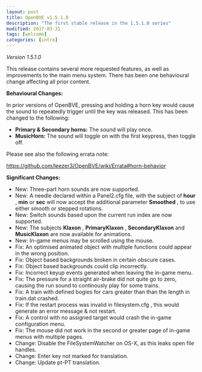 ```yaml
---
layout: post
title: OpenBVE v1.5.1.0
description: "The first stable release in the 1.5.1.0 series"
modified: 2017-03-31
tags: [welcome]
categories: [intro]
---
```



*Version 1.5.1.0*

This release contains several more requested features, as well as improvements to the main menu system.
There has been one behavioural change affecting all prior content.

**Behavioural Changes:**

In prior versions of OpenBVE, pressing and holding a horn key would cause the sound to repeatedly trigger until the key was released. 
This has been changed to the following:
* __Primary & Secondary horns:__ The sound will play once.
* __MusicHorn:__ The sound will toggle on with the first keypress, then toggle off.

Please see also the following errata note:

<a href="https://github.com/leezer3/OpenBVE/wiki/Errata#horn-behavior" class="btn btn-info">https://github.com/leezer3/OpenBVE/wiki/Errata#horn-behavior</a>

**Significant Changes:**
* New: Three-part horn sounds are now supported.
* New: A needle declared within a Panel2.cfg file, with the subject of __hour__ , __min__ or __sec__ will now accept the additional parameter __Smoothed__ , to use either smooth or stepped rotations.
* New: Switch sounds based upon the current run index are now supported.
* New: The subjects __Klaxon__ , __PrimaryKlaxon__ , __SecondaryKlaxon__ and __MusicKlaxon__ are now available for animations.
* New: In-game menus may be scrolled using the mouse.
* Fix: An optimised animated object with multiple functions could appear in the wrong position.
* Fix: Object based backgrounds broken in certain obscure cases.
* Fix: Object based backgrounds could clip incorrectly.
* Fix: Incorrect keyup events generated when leaving the in-game menu.
* Fix: The pressure for a straight air-brake did not quite go to zero, causing the run sound to continously play for some trains.
* Fix: A train with defined bogies for cars greater than than the length in train.dat crashed.
* Fix: If the restart process was invalid in filesystem.cfg , this would generate an error message & not restart.
* Fix: A control with no assigned target would crash the in-game configuration menu.
* Fix: The mouse did not work in the second or greater page of in-game menus with multiple pages.
* Change: Disable the FileSystemWatcher on OS-X, as this leaks open file handles.
* Change: Enter key not marked for translation.
* Change: Update pt-PT translation.
